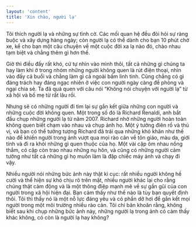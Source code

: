 ```yaml
---
layout: 'content'
title: 'Xin chào, người lạ'
---
```


Tôi thích người lạ và những sự tình cờ. Các mối quan hệ đều đòi hỏi sự ràng buộc và xây dựng hàng ngày; còn người lạ có thể dành cho bạn 10 phút chờ xe, kể cho bạn một câu chuyện về một cuộc đời xa lạ nào đó, chào nhau tạm biệt và chẳng thêm gì hơn thế.

Giờ thì điều đấy rất khó, cứ tự nhìn vào mình thôi, tất cả những gì chúng ta hay làm khi ở trong nhóm những người không quen là rút điện thoại, nhìn vào đấy cả buổi và chẳng làm gì cả ngoài bấm linh tinh. Cũng chẳng có gì đáng trách hay đáng ngạc nhiên ở việc con người ngày càng đề phòng và ngại chia sẻ. Ta đã quá quen với câu nói “Không nói chuyện với người lạ” từ xã hội và bố mẹ từ rất lâu rồi.

Nhưng sẽ có những người đi tìm lại sự gắn kết giữa những con người và những cuộc đời không quen. Một trong số đó là Richard Renaldi, anh bắt đầu chụp những người lạ từ năm 2007. Richard nhờ những người hoàn toàn không quen biết chạm vào nhau và chụp ảnh họ. Một ý tưởng điên rồ và thú vị, và bạn có thể tưởng tượng Richard đã trải qua những khó khăn như thế nào để khiến người trong ảnh vượt qua mọi rào cản về tôn giáo, màu da, giới tính và đi ra khỏi những gì quen thuộc của họ. Một vài cặp ôm nhau nồng thắm, có cặp còn trao nhau những nụ hôn, và cũng có những người cảm tưởng như tất cả những gì họ muốn làm là đập chiếc máy ảnh và chạy đi vậy.

Nhiều người nói những bức ảnh này thật kì cục: rất nhiều người không hề cười và thể hiện sự khó chịu rõ trên mặt, nhiều người khác lại cho rằng chúng thật cảm động và là một thông điệp mạnh mẽ về sự gần gũi của con người trong xã hội hiện đại. Bạn cảm thấy như thế nào là tùy bạn quyết định thôi. Tôi thì thấy nó là một nỗ lực đáng yêu và có phần dở hơi để gắn kết mọi người trong một môi trường nhiều rào cản. Tôi chỉ băn khoăn rằng, không biết sau khi chụp những bức ảnh này, những người lạ trong ảnh có cảm thấy khác không, có còn là người lạ hay không?